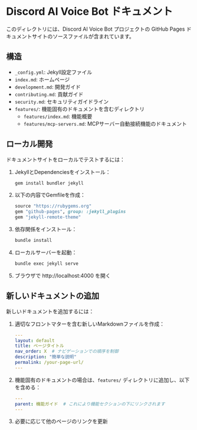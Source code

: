 # Discord AI Voice Bot ドキュメント

このディレクトリには、Discord AI Voice Bot プロジェクトの GitHub Pages ドキュメントサイトのソースファイルが含まれています。

## 構造

- `_config.yml`: Jekyll設定ファイル
- `index.md`: ホームページ
- `development.md`: 開発ガイド
- `contributing.md`: 貢献ガイド
- `security.md`: セキュリティガイドライン
- `features/`: 機能固有のドキュメントを含むディレクトリ
  - `features/index.md`: 機能概要
  - `features/mcp-servers.md`: MCPサーバー自動接続機能のドキュメント

## ローカル開発

ドキュメントサイトをローカルでテストするには：

1. JekyllとDependenciesをインストール：
   ```bash
   gem install bundler jekyll
   ```

2. 以下の内容でGemfileを作成：
   ```ruby
   source "https://rubygems.org"
   gem "github-pages", group: :jekyll_plugins
   gem "jekyll-remote-theme"
   ```

3. 依存関係をインストール：
   ```bash
   bundle install
   ```

4. ローカルサーバーを起動：
   ```bash
   bundle exec jekyll serve
   ```

5. ブラウザで http://localhost:4000 を開く

## 新しいドキュメントの追加

新しいドキュメントを追加するには：

1. 適切なフロントマターを含む新しいMarkdownファイルを作成：
   ```yaml
   ---
   layout: default
   title: ページタイトル
   nav_order: X  # ナビゲーションでの順序を制御
   description: "簡単な説明"
   permalink: /your-page-url/
   ---
   ```

2. 機能固有のドキュメントの場合は、`features/` ディレクトリに追加し、以下を含める：
   ```yaml
   ---
   parent: 機能ガイド  # これにより機能セクションの下にリンクされます
   ---
   ```

3. 必要に応じて他のページのリンクを更新
